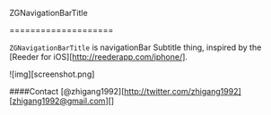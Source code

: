 ZGNavigationBarTitle

====================

`ZGNavigationBarTitle` is navigationBar Subtitle thing, inspired by the [Reeder for iOS][http://reederapp.com/iphone/].

![img][screenshot.png]

####Contact
[@zhigang1992][http://twitter.com/zhigang1992]
[zhigang1992@gmail.com][]